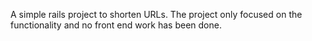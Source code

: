 A simple rails project to shorten URLs. 
The project only focused on the functionality and no front end work has been done. 
